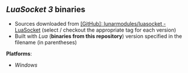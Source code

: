 *LuaSocket 3* binaries
----------------------

- Sources downloaded from [[GitHub]: lunarmodules/luasocket - LuaSocket](https://github.com/lunarmodules/luasocket) (select / checkout the appropriate tag for each version)
- Built with *Lua* (**binaries from this repository**) version specified in the filename (in parentheses)

**Platforms**:
- *Windows*


